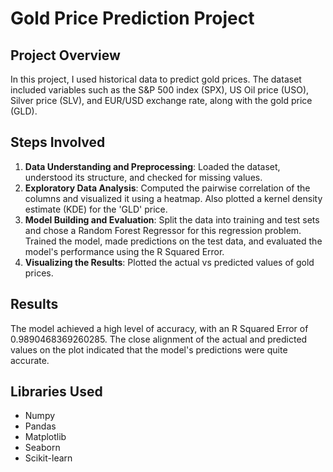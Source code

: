 # Gold Price Prediction Project

## Project Overview
In this project, I used historical data to predict gold prices. The dataset included variables such as the S&P 500 index (SPX), US Oil price (USO), Silver price (SLV), and EUR/USD exchange rate, along with the gold price (GLD).

## Steps Involved
1. **Data Understanding and Preprocessing**: Loaded the dataset, understood its structure, and checked for missing values.
2. **Exploratory Data Analysis**: Computed the pairwise correlation of the columns and visualized it using a heatmap. Also plotted a kernel density estimate (KDE) for the 'GLD' price.
3. **Model Building and Evaluation**: Split the data into training and test sets and chose a Random Forest Regressor for this regression problem. Trained the model, made predictions on the test data, and evaluated the model's performance using the R Squared Error.
4. **Visualizing the Results**: Plotted the actual vs predicted values of gold prices.

## Results
The model achieved a high level of accuracy, with an R Squared Error of 0.9890468369260285. The close alignment of the actual and predicted values on the plot indicated that the model's predictions were quite accurate.

## Libraries Used
- Numpy
- Pandas
- Matplotlib
- Seaborn
- Scikit-learn
